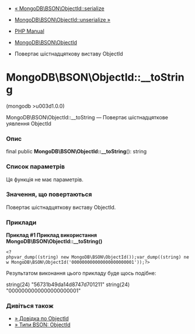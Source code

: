 - [«
MongoDB\BSON\ObjectId::serialize](mongodb-bson-objectid.serialize.md)
- [MongoDB\BSON\ObjectId::unserialize
»](mongodb-bson-objectid.unserialize.md)

- [PHP Manual](index.md)
- [MongoDB\BSON\ObjectId](class.mongodb-bson-objectid.md)
- Повертає шістнадцяткову виставу ObjectId

# MongoDB\BSON\ObjectId::\_\_toString

(mongodb \>u003d1.0.0)

MongoDB\BSON\ObjectId::\_\_toString — Повертає шістнадцяткове
уявлення ObjectId

### Опис

final public **MongoDB\BSON\ObjectId::\_\_toString**(): string

### Список параметрів

Ця функція не має параметрів.

### Значення, що повертаються

Повертає шістнадцяткову виставу ObjectId.

### Приклади

**Приклад #1 Приклад використання
**MongoDB\BSON\ObjectId::\_\_toString()****

` <?phpvar_dump((string) new MongoDB\BSON\ObjectId());var_dump((string) new MongoDB\BSON\ObjectId('000000000000000000000001'));?> `

Результатом виконання цього прикладу буде щось подібне:

string(24) "56731b49da14d8747d701211"
string(24) "0000000000000000000001"

### Дивіться також

- [» Довідка по
ObjectId](https://www.mongodb.com/docs/manual/reference/bson-types/#objectid)
- [» Типи BSON:
ObjectId](https://www.mongodb.com/docs/manual/reference/bson-types/#objectid)
